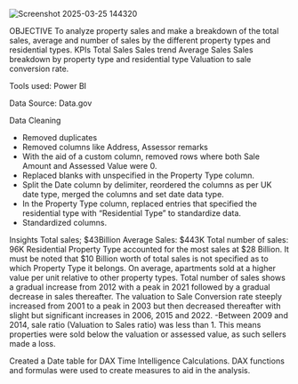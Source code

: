 ![Screenshot 2025-03-25 144320](https://github.com/user-attachments/assets/61b1fb4c-bc7a-4458-87e9-19ba8357d3df)

OBJECTIVE
To analyze property sales and make a breakdown of the total sales, average and number of sales by the different property types and residential types.
KPIs
Total Sales 
Sales trend
Average Sales
Sales breakdown by property type and residential type 
Valuation to sale conversion rate.

Tools used:
Power BI

Data Source:
Data.gov

Data Cleaning
- Removed duplicates
- Removed columns like Address, Assessor remarks
- With the aid of a custom column, removed rows where both Sale Amount and Assessed Value were 0.
- Replaced blanks with unspecified in the Property Type column.
- Split the Date column by delimiter, reordered the columns as per UK date type, merged the columns and set date data type.
- In the Property Type column, replaced entries that specified the residential type with “Residential Type” to standardize data.
- Standardized columns.

Insights
Total sales; $43Billion
Average Sales: $443K
Total number of sales: 96K
Residential Property Type accounted for the most sales at $28 Billion. It must be noted that $10 Billion worth of total sales is not specified as to which Property Type it belongs.
On average, apartments sold at a higher value per unit relative to other property types.
Total number of sales shows a gradual increase from 2012 with a peak in 2021 followed by a gradual decrease in sales thereafter.
The valuation to Sale Conversion rate steeply increased from 2001 to a peak in 2003 but then decreased thereafter with slight but significant increases in 2006, 2015 and 2022.
-Between 2009 and 2014, sale ratio (Valuation to Sales ratio) was less than 1. This means properties were sold below the valuation or assessed value, as such sellers made a loss.




Created a Date table for DAX Time Intelligence Calculations.
DAX functions and formulas were used to create measures to aid in the analysis.
